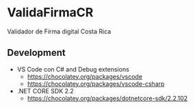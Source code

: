 # ValidaFirmaCR
Validador de Firma digital Costa Rica

## Development
+ VS Code con C# and Debug extensions 
    + https://chocolatey.org/packages/vscode
    + https://chocolatey.org/packages/vscode-csharp
+ .NET CORE SDK 2.2 
    + https://chocolatey.org/packages/dotnetcore-sdk/2.2.102
